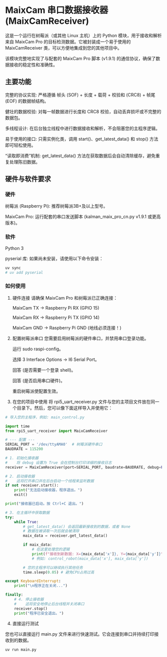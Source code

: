 # MaixCam 串口数据接收器 (MaixCamReceiver)
这是一个运行在树莓派（或其他 Linux 主机）上的 Python 模块，用于接收和解析来自 MaixCam Pro 的目标检测数据。它被封装成一个易于使用的 MaixCamReceiver 类，可以方便地集成到您的其他项目中。

该模块完整地实现了与配套的 MaixCam Pro 脚本 (v1.9.1) 的通信协议，确保了数据接收的稳定性和准确性。

## 主要功能
完整的协议实现: 严格遵循 帧头 (SOF) + 长度 + 载荷 + 校验和 (CRC8) + 帧尾 (EOF) 的数据帧结构。

健壮的数据校验: 对每一帧数据进行长度和 CRC8 校验，自动丢弃损坏或不完整的数据包。

多线程设计: 在后台独立线程中进行数据接收和解析，不会阻塞您的主程序逻辑。

易于使用的接口: 只需实例化类，调用 start()、get_latest_data() 和 stop() 方法即可轻松使用。

“读取即消费”机制: get_latest_data() 方法在获取数据后会自动清除缓存，避免重复处理陈旧数据。

## 硬件与软件要求
### 硬件
树莓派 (Raspberry Pi): 推荐树莓派3B+及以上型号。

MaixCam Pro: 运行配套的串口发送脚本 (kalman_maix_pro_cn.py v1.9.1 或更高版本)。

### 软件

Python 3

pyserial 库: 如果尚未安装，请使用以下命令安装：

```bash
uv sync
# uv add pyserial
```

### 如何使用
1. 硬件连接
    请确保 MaixCam Pro 和树莓派已正确连接：

    MaixCam TX -> Raspberry Pi RX (GPIO 15)

    MaixCam RX -> Raspberry Pi TX (GPIO 14)

    MaixCam GND -> Raspberry Pi GND (地线必须连接！)

2. 配置树莓派串口
您需要启用树莓派的硬件串口，并禁用串口登录功能。

    运行 sudo raspi-config。

    选择 3 Interface Options -> I6 Serial Port。

    回答 <No> (是否需要一个登录 shell)。

    回答 <Yes> (是否启用串口硬件)。

    重启树莓派使配置生效。

3. 在您的项目中使用
将 rpi5_uart_receiver.py 文件与您的主项目文件放在同一个目录下。然后，您可以像下面这样导入并使用它：
```python
# 导入您的主程序，例如: main_control.py

import time
from rpi5_uart_receiver import MaixCamReceiver

# --- 配置 ---
SERIAL_PORT = '/dev/ttyAMA0'  # 树莓派硬件串口
BAUDRATE = 115200

# 1. 初始化接收器
#    将 debug 设置为 True 会在控制台打印详细的接收日志
receiver = MaixCamReceiver(port=SERIAL_PORT, baudrate=BAUDRATE, debug=False)

# 2. 启动接收器
#    这将打开串口并在后台启动一个线程来监听数据
if not receiver.start():
    print("无法启动接收器，程序退出。")
    exit()

print("接收器已启动。按 Ctrl+C 退出。")

# 3. 在主循环中获取数据
try:
    while True:
        # get_latest_data() 会返回最新接收到的数据，或者 None
        # 数据在被读取一次后就会被清除
        maix_data = receiver.get_latest_data()

        if maix_data:
            # 在这里处理您的逻辑
            print(f"接收到新数据: X={maix_data['x']}, Y={maix_data['y']}")
            # 例如: control_robot(maix_data['x'], maix_data['y'])

        # 您的主程序可以继续执行其他任务
        time.sleep(0.05) # 避免CPU占用过高

except KeyboardInterrupt:
    print("\n程序正在关闭...")

finally:
    # 4. 停止接收器
    #    这将安全地停止后台线程并关闭串口
    receiver.stop()
    print("程序已安全退出。")
```

4. 直接运行测试

您也可以直接运行 main.py 文件来进行快速测试。它会连接到串口并持续打印接收到的数据。
```bash
uv run main.py
```
